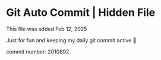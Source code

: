 # Git Auto Commit | Hidden File

This file was added Feb 12, 2025

Just for fun and keeping my daily git commit active 🤪

commit number: 2010892
